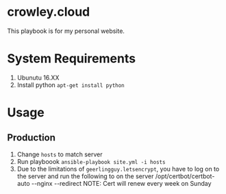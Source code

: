 # crowley.cloud
This playbook is for my personal website.

# System Requirements
1.  Ubunutu 16.XX
2.  Install python `apt-get install python`

# Usage

## Production
1.  Change `hosts` to match server
2.  Run playboook `ansible-playbook site.yml -i hosts`
3.  Due to the limitations of `geerlingguy.letsencrypt`, you have to log on to the server and run the following to on the server
        /opt/certbot/certbot-auto --nginx --redirect
NOTE: Cert will renew every week on Sunday
